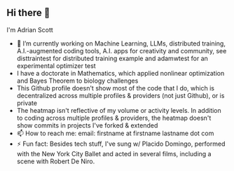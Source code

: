 ## Hi there 👋

I'm Adrian Scott

- 🔭 I’m currently working on Machine Learning, LLMs, distributed training, A.I.-augmented coding tools, A.I. apps for creativity and community, see disttraintest for distributed training example and adamwtest for an experimental optimizer test
- I have a doctorate in Mathematics, which applied nonlinear optimization and Bayes Theorem to biology challenges
- This Github profile doesn't show most of the code that I do, which is decentralized across multiple profiles & providers (not just Github), or is private
- The heatmap isn't reflective of my volume or activity levels. In addition to coding across multiple profiles & providers, the heatmap doesn't show commits in projects I've forked & extended
- 📫 How to reach me: email: firstname at firstname lastname dot com
- ⚡ Fun fact: Besides tech stuff, I've sung w/ Placido Domingo, performed with the New York City Ballet and acted in several films, including a scene with Robert De Niro.

